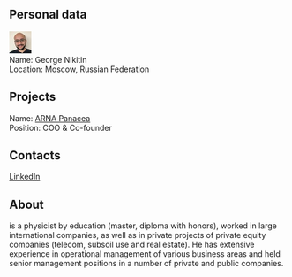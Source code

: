 ## Personal data
![ photo](../people/photo/george_nikitin.jpg)  
Name: George Nikitin  
Location: Moscow, Russian Federation  
## Projects 
Name: [ARNA Panacea](../projects/arna_panacea.md)  
Position: COO & Co-founder  
## Contacts
[LinkedIn](https://www.linkedin.com/in/george-nikitin-8a38734/)  

## About
is a physicist by education (master, diploma with honors), worked in large international companies, as well as in private projects of private equity companies (telecom, subsoil use and real estate). He has extensive experience in operational management of various business areas and held senior management positions in a number of private and public companies. 
